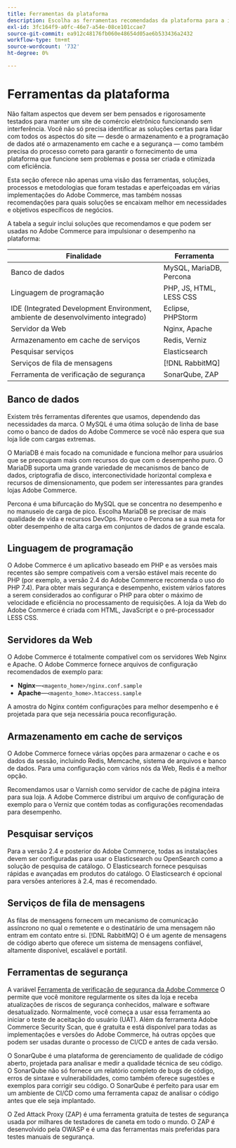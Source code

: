 ```yaml
---
title: Ferramentas da plataforma
description: Escolha as ferramentas recomendadas da plataforma para a implementação do Adobe Commerce.
exl-id: 3fc164f9-a0fc-46e7-a54e-08ce101ccae7
source-git-commit: ea912c48176fb060e48654d05ae6b533436a2432
workflow-type: tm+mt
source-wordcount: '732'
ht-degree: 0%

---
```


# Ferramentas da plataforma

Não faltam aspectos que devem ser bem pensados e rigorosamente testados para manter um site de comércio eletrônico funcionando sem interferência. Você não só precisa identificar as soluções certas para lidar com todos os aspectos do site — desde o armazenamento e a programação de dados até o armazenamento em cache e a segurança — como também precisa do processo correto para garantir o fornecimento de uma plataforma que funcione sem problemas e possa ser criada e otimizada com eficiência.

Esta seção oferece não apenas uma visão das ferramentas, soluções, processos e metodologias que foram testadas e aperfeiçoadas em várias implementações do Adobe Commerce, mas também nossas recomendações para quais soluções se encaixam melhor em necessidades e objetivos específicos de negócios.

A tabela a seguir inclui soluções que recomendamos e que podem ser usadas no Adobe Commerce para impulsionar o desempenho na plataforma:

| Finalidade | Ferramenta |
|------------------------------------------|-------------------------|
| Banco de dados | MySQL, MariaDB, Percona |
| Linguagem de programação | PHP, JS, HTML, LESS CSS |
| IDE (Integrated Development Environment, ambiente de desenvolvimento integrado) | Eclipse, PHPStorm |
| Servidor da Web | Nginx, Apache |
| Armazenamento em cache de serviços | Redis, Verniz |
| Pesquisar serviços | Elasticsearch |
| Serviços de fila de mensagens | [!DNL RabbitMQ] |
| Ferramenta de verificação de segurança | SonarQube, ZAP |

## Banco de dados

Existem três ferramentas diferentes que usamos, dependendo das necessidades da marca. O MySQL é uma ótima solução de linha de base como o banco de dados do Adobe Commerce se você não espera que sua loja lide com cargas extremas.

O MariaDB é mais focado na comunidade e funciona melhor para usuários que se preocupam mais com recursos do que com o desempenho puro. O MariaDB suporta uma grande variedade de mecanismos de banco de dados, criptografia de disco, interconectividade horizontal complexa e recursos de dimensionamento, que podem ser interessantes para grandes lojas Adobe Commerce.

Percona é uma bifurcação do MySQL que se concentra no desempenho e no manuseio de carga de pico. Escolha MariaDB se precisar de mais qualidade de vida e recursos DevOps. Procure o Percona se a sua meta for obter desempenho de alta carga em conjuntos de dados de grande escala.

## Linguagem de programação

O Adobe Commerce é um aplicativo baseado em PHP e as versões mais recentes são sempre compatíveis com a versão estável mais recente do PHP (por exemplo, a versão 2.4 do Adobe Commerce recomenda o uso do PHP 7.4). Para obter mais segurança e desempenho, existem vários fatores a serem considerados ao configurar o PHP para obter o máximo de velocidade e eficiência no processamento de requisições. A loja da Web do Adobe Commerce é criada com HTML, JavaScript e o pré-processador LESS CSS.

## Servidores da Web

O Adobe Commerce é totalmente compatível com os servidores Web Nginx e Apache. O Adobe Commerce fornece arquivos de configuração recomendados de exemplo para:

- **Nginx**—`<magento_home>/nginx.conf.sample`
- **Apache**—`<magento_home>.htaccess.sample`

A amostra do Nginx contém configurações para melhor desempenho e é projetada para que seja necessária pouca reconfiguração.

## Armazenamento em cache de serviços

O Adobe Commerce fornece várias opções para armazenar o cache e os dados da sessão, incluindo Redis, Memcache, sistema de arquivos e banco de dados. Para uma configuração com vários nós da Web, Redis é a melhor opção.

Recomendamos usar o Varnish como servidor de cache de página inteira para sua loja. A Adobe Commerce distribui um arquivo de configuração de exemplo para o Verniz que contém todas as configurações recomendadas para desempenho.

## Pesquisar serviços

Para a versão 2.4 e posterior do Adobe Commerce, todas as instalações devem ser configuradas para usar o Elasticsearch ou OpenSearch como a solução de pesquisa de catálogo. O Elasticsearch fornece pesquisas rápidas e avançadas em produtos do catálogo. O Elasticsearch é opcional para versões anteriores à 2.4, mas é recomendado.

## Serviços de fila de mensagens

As filas de mensagens fornecem um mecanismo de comunicação assíncrono no qual o remetente e o destinatário de uma mensagem não entram em contato entre si. [!DNL RabbitMQ] O é um agente de mensagens de código aberto que oferece um sistema de mensagens confiável, altamente disponível, escalável e portátil.

## Ferramentas de segurança

A variável [Ferramenta de verificação de segurança da Adobe Commerce](https://docs.magento.com/user-guide/magento/security-scan.html) O permite que você monitore regularmente os sites da loja e receba atualizações de riscos de segurança conhecidos, malware e software desatualizado. Normalmente, você começa a usar essa ferramenta ao iniciar o teste de aceitação do usuário (UAT). Além da ferramenta Adobe Commerce Security Scan, que é gratuita e está disponível para todas as implementações e versões do Adobe Commerce, há outras opções que podem ser usadas durante o processo de CI/CD e antes de cada versão.

O SonarQube é uma plataforma de gerenciamento de qualidade de código aberto, projetada para analisar e medir a qualidade técnica de seu código. O SonarQube não só fornece um relatório completo de bugs de código, erros de sintaxe e vulnerabilidades, como também oferece sugestões e exemplos para corrigir seu código. O SonarQube é perfeito para usar em um ambiente de CI/CD como uma ferramenta capaz de analisar o código antes que ele seja implantado.

O Zed Attack Proxy (ZAP) é uma ferramenta gratuita de testes de segurança usada por milhares de testadores de caneta em todo o mundo. O ZAP é desenvolvido pela OWASP e é uma das ferramentas mais preferidas para testes manuais de segurança.
